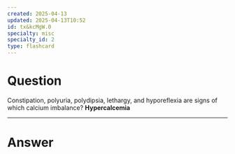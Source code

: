 ```yaml
---
created: 2025-04-13
updated: 2025-04-13T10:52
id: tx&kcMgW.0
specialty: misc
specialty_id: 2
type: flashcard
---
```


# Question
Constipation, polyuria, polydipsia, lethargy, and hyporeflexia are signs of which calcium imbalance?    **Hypercalcemia**

---

# Answer
